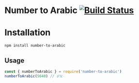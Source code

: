 # Number to Arabic [![Build Status](https://travis-ci.org/essaji/number-to-arabic.svg?branch=master)](https://travis-ci.org/essaji/number-to-arabic)

# Installation
```
npm install number-to-arabic
```

## Usage
```javascript
const { numberToArabic } = require('number-to-arabic')
numberToArabic(5640) // ٥٦٤٠
```
